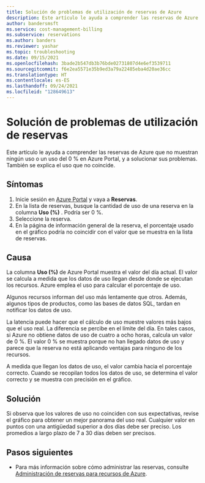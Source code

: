 ```yaml
---
title: Solución de problemas de utilización de reservas de Azure
description: Este artículo le ayuda a comprender las reservas de Azure que no muestran ningún uso o un uso del 0 % en Azure Portal, y a solucionar sus problemas. También se explica el uso que no coincide.
author: bandersmsft
ms.service: cost-management-billing
ms.subservice: reservations
ms.author: banders
ms.reviewer: yashar
ms.topic: troubleshooting
ms.date: 09/15/2021
ms.openlocfilehash: 3bade2b547db3b76bde02731807d4e6ef3539711
ms.sourcegitcommit: f6e2ea5571e35b9ed3a79a22485eba4d20ae36cc
ms.translationtype: HT
ms.contentlocale: es-ES
ms.lasthandoff: 09/24/2021
ms.locfileid: "128649613"
---
```

# <a name="troubleshoot-reservation-utilization"></a>Solución de problemas de utilización de reservas

Este artículo le ayuda a comprender las reservas de Azure que no muestran ningún uso o un uso del 0 % en Azure Portal, y a solucionar sus problemas. También se explica el uso que no coincide.

## <a name="symptoms"></a>Síntomas

1. Inicie sesión en [Azure Portal](https://portal.azure.com) y vaya a **Reservas**.
1. En la lista de reservas, busque la cantidad de uso de una reserva en la columna **Uso (%)** . Podría ser 0 %.
1. Seleccione la reserva.
1. En la página de información general de la reserva, el porcentaje usado en el gráfico podría no coincidir con el valor que se muestra en la lista de reservas.

## <a name="cause"></a>Causa

La columna **Uso (%)** de Azure Portal muestra el valor del día actual. El valor se calcula a medida que los datos de uso llegan desde donde se ejecutan los recursos. Azure emplea el uso para calcular el porcentaje de uso.

Algunos recursos informan del uso más lentamente que otros. Además, algunos tipos de productos, como las bases de datos SQL, tardan en notificar los datos de uso.

La latencia puede hacer que el cálculo de uso muestre valores más bajos que el uso real. La diferencia se percibe en el límite del día. En tales casos, si Azure no obtiene datos de uso de cuatro a ocho horas, calcula un valor de 0 %. El valor 0 % se muestra porque no han llegado datos de uso y parece que la reserva no está aplicando ventajas para ninguno de los recursos.

A medida que llegan los datos de uso, el valor cambia hacia el porcentaje correcto. Cuando se recopilan todos los datos de uso, se determina el valor correcto y se muestra con precisión en el gráfico.

## <a name="solution"></a>Solución

Si observa que los valores de uso no coinciden con sus expectativas, revise el gráfico para obtener un mejor panorama del uso real. Cualquier valor en puntos con una antigüedad superior a dos días debe ser preciso. Los promedios a largo plazo de 7 a 30 días deben ser precisos.

## <a name="next-steps"></a>Pasos siguientes

- Para más información sobre cómo administrar las reservas, consulte [Administración de reservas para recursos de Azure](manage-reserved-vm-instance.md).